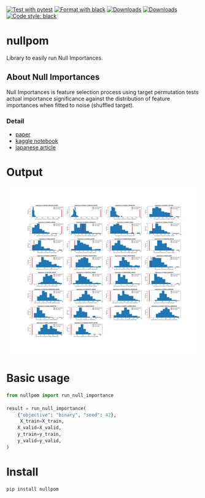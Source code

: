 [![Test with pytest](https://github.com/tenajima/nullpom/actions/workflows/pytest.yml/badge.svg)](https://github.com/tenajima/nullpom/actions/workflows/pytest.yml)
[![Format with black](https://github.com/tenajima/nullpom/actions/workflows/black.yml/badge.svg)](https://github.com/tenajima/nullpom/actions/workflows/black.yml)
[![Downloads](https://pepy.tech/badge/nullpom)](https://pepy.tech/project/nullpom)
[![Downloads](https://pepy.tech/badge/nullpom/week)](https://pepy.tech/project/nullpom)
[![Code style: black](https://img.shields.io/badge/code%20style-black-000000.svg)](https://github.com/psf/black)

# nullpom

Library to easily run Null Importances.

## About Null Importances

Null Importances is feature selection process using target permutation tests actual importance significance against the distribution of feature importances when fitted to noise (shuffled target).

### Detail
- [paper](https://academic.oup.com/bioinformatics/article/26/10/1340/193348)
- [kaggle notebook](https://www.kaggle.com/ogrellier/feature-selection-with-null-importances)
- [japanese article](https://qiita.com/trapi/items/1d6ede5d492d1a9dc3c9)

# Output
![output](https://raw.githubusercontent.com/tenajima/nullpom/main/img/distribution_of_importance.png)

# Basic usage

```python
from nullpom import run_null_importance

result = run_null_importance(
    {"objective": "binary", "seed": 42},
     X_train=X_train,
    X_valid=X_valid,
    y_train=y_train,
    y_valid=y_valid,
)
```

# Install
```sh
pip install nullpom
```
